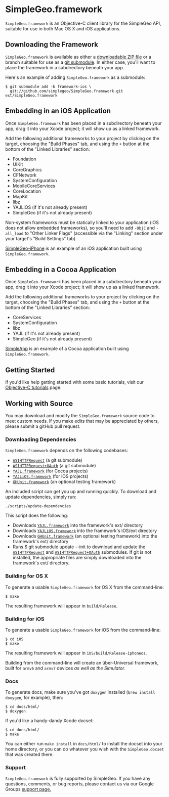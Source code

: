 # SimpleGeo.framework

`SimpleGeo.framework` is an Objective-C client library for the SimpleGeo API, suitable for use in both Mac OS X and iOS applications.

## Downloading the Framework

`SimpleGeo.framework` is available as either a [downloadable ZIP
file](https://github.com/simplegeo/SimpleGeo.framework/downloads) or a branch suitable for use as a [git
submodule](http://book.git-scm.com/5_submodules.html). In either case, you'll want to place the framework in a subdirectory beneath your app.

Here's an example of adding `SimpleGeo.framework` as a submodule:

    $ git submodule add -b framework-ios \
      git://github.com/simplegeo/SimpleGeo.framework.git ext/SimpleGeo.framework

## Embedding in an iOS Application

Once `SimpleGeo.framework` has been placed in a subdirectory beneath your app, drag it into your Xcode project; it will show up as a linked framework.

Add the following additional frameworks to your project by clicking on the target, choosing the "Build Phases" tab, and using the `+` button at the bottom of the "Linked Libraries" section:

* Foundation
* UIKit
* CoreGraphics
* CFNetwork
* SystemConfiguration
* MobileCoreServices
* CoreLocation
* MapKit
* libz
* YAJLiOS (if it's not already present)
* SimpleGeo (if it's not already present)

Non-system frameworks must be statically linked to your application (iOS does not allow embedded frameworks), so you'll need to add `-ObjC` and `-all_load` to "Other Linker Flags" (accessible via the "Linking" section under your target's  "Build Settings" tab).

[SimpleGeo-iPhone](https://github.com/simplegeo/SimpleGeo-iPhone) is an example of an iOS application built using `SimpleGeo.framework`.

## Embedding in a Cocoa Application

Once `SimpleGeo.framework` has been placed in a subdirectory beneath your app, drag it into your Xcode project; it will show up as a linked framework.

Add the following additional frameworks to your project by clicking on the target, choosing the "Build Phases" tab, and using the `+` button at the bottom of the "Linked Libraries" section:

* CoreServices
* SystemConfiguration
* libz
* YAJL (if it's not already present)
* SimpleGeo (if it's not already present)

[SimpleApp](https://github.com/simplegeo/SimpleApp) is an example of a Cocoa application built using `SimpleGeo.framework`.

## Getting Started

If you'd like help getting started with some basic tutorials, visit our [Objective-C tutorials](https://simplegeo.com/docs/tutorials/objective-c) page.

## Working with Source

You may download and modify the `SimpleGeo.framework` source code to meet custom needs. If you make edits that may be appreciated by others, please submit a gitHub pull request.

### Downloading Dependencies

`SimpleGeo.framework` depends on the following codebases:

* [`ASIHTTPRequest`](http://allseeing-i.com/ASIHTTPRequest/) (a git submodule)
* [`ASIHTTPRequest+OAuth`](https://github.com/AlterTap/asi-http-request-oauth.git) (a git submodule)
* [`YAJL.framework`](https://github.com/gabriel/yajl-objc/downloads) (for Cocoa projects)
* [`YAJLiOS.framework`](https://github.com/gabriel/yajl-objc/downloads) (for iOS projects)
* [`GHUnit.framework`](https://github.com/gabriel/gh-unit/downloads) (an optional testing framework)

An included script can get you up and running quickly. To download and update dependencies, simply run:

	./scripts/update-dependencies

This script does the following:

* Downloads [`YAJL.framework`](https://github.com/gabriel/yajl-objc/downloads) into the framework's ext/ directory
* Downloads [`YAJLiOS.framework`](https://github.com/gabriel/yajl-objc/downloads) into the framework's iOS/ext directory
* Downloads [`GHUnit.framework`](https://github.com/gabriel/gh-unit/downloads) (an optional testing framework) into the framework's ext/ directory
* Runs $ git submodule update --init to download and update the [`ASIHTTPRequest`](http://allseeing-i.com/ASIHTTPRequest/) and [`ASIHTTPRequest+OAuth`](https://github.com/AlterTap/asi-http-request-oauth.git) submodules. If git is not installed, the appropriate files are simply downloaded into the framework's ext/ directory.

### Building for OS X

To generate a usable `SimpleGeo.framework` for OS X from the command-line:

    $ make

The resulting framework will appear in `build/Release`.

### Building for iOS

To generate a usable `SimpleGeo.framework` for iOS from the command-line:

    $ cd iOS
    $ make

The resulting framework will appear in `iOS/build/Release-iphoneos`.

Building from the command-line will create an über-Universal framework, built for `armv6` and `armv7` devices *as well as the Simulator*.

### Docs

To generate docs, make sure you've got `doxygen` installed (`brew install doxygen`, for example), then:

    $ cd docs/html/
    $ doxygen

If you'd like a handy-dandy Xcode docset:

    $ cd docs/html/
    $ make

You can either run `make install` in `docs/html/` to install the docset into your home directory, or you can do whatever you wish with the `SimpleGeo.docset` that was created there.

### Support

`SimpleGeo.framework` is fully supported by SimpleGeo. If you have any questions, comments, or bug reports, please contact us via our Google Groups [support page.](https://groups.google.com/forum/#!forum/simplegeo)
